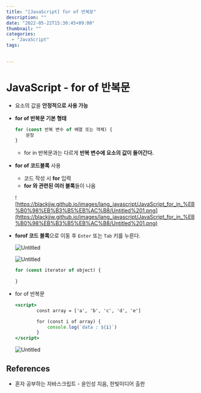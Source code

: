 ```yaml
---
title: "[JavaScript] for of 반복문"
description: ""
date: "2022-05-22T15:30:45+09:00"
thumbnail: ""
categories:
  - "JavaScript"
tags:
 

---
```

<!--more-->
# JavaScript - for of 반복문

- 요소의 값을 **안정적으로 사용 가능**
- **for of 반복문 기본 형태**
    
    ```jsx
    for (const 반복 변수 of 배열 또는 객체) {
    	문장
    }
    ```
    
    - for in 반복문과는 다르게 **반복 변수에 요소의 값이 들어간다.**
- **for of 코드블록** 사용
    - 코드 작성 시 **for** 입력
    - **for 와 관련된 여러 블록**들이 나옴
    
    ![https://blackjjw.github.io/images/lang_javascript/JavaScript_for_in_%EB%B0%98%EB%B3%B5%EB%AC%B8/Untitled%201.png](https://blackjjw.github.io/images/lang_javascript/JavaScript_for_in_%EB%B0%98%EB%B3%B5%EB%AC%B8/Untitled%201.png)
    

- **forof 코드 블록**으로 이동 후 `Enter` 또는 `Tab` 키를 누른다.
    
    ![Untitled](/images/lang_javascript/JavaScript_for_of_반복문/Untitled.png)
    
    ![Untitled](/images/lang_javascript/JavaScript_for_of_반복문/Untitled%201.png)
    
    ```jsx
    for (const iterator of object) {
                
    }
    ```
    
- for of 반복문
    
    ```jsx
    <script>
            const array = ['a', 'b', 'c', 'd', 'e']
    
            for (const i of array) {
                console.log(`data : ${i}`)
            }
    </script>
    ```
    
    ![Untitled](/images/lang_javascript/JavaScript_for_of_반복문/Untitled%202.png)
    

## References

- 혼자 공부하는 자바스크립트 - 윤인성 지음, 한빛미디어 출판